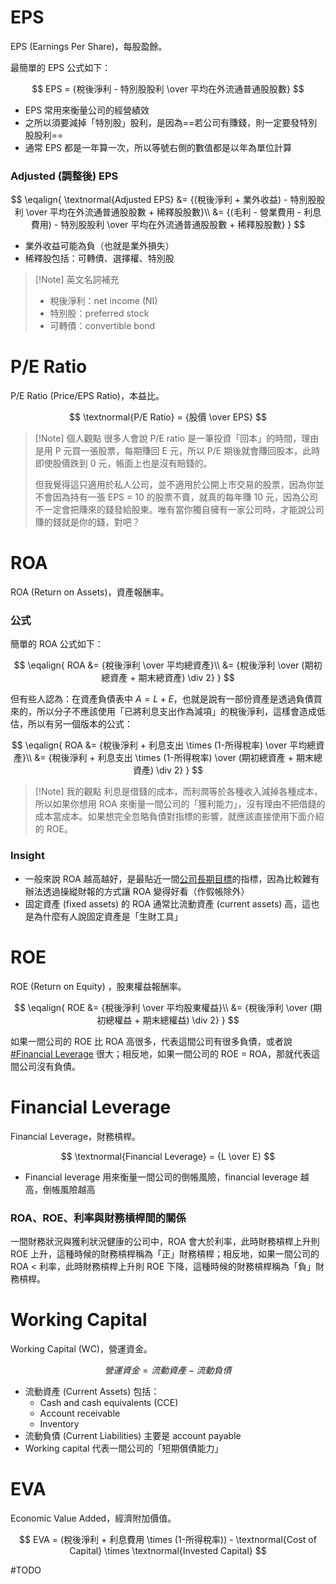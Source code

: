 # EPS

EPS (Earnings Per Share)，每股盈餘。

最簡單的 EPS 公式如下：

$$
EPS = {稅後淨利 - 特別股股利 \over 平均在外流通普通股股數}
$$

- EPS 常用來衡量公司的經營績效
- 之所以須要減掉「特別股」股利，是因為==若公司有賺錢，則一定要發特別股股利==
- 通常 EPS 都是一年算一次，所以等號右側的數值都是以年為單位計算

### Adjusted (調整後) EPS

$$
\eqalign{
\textnormal{Adjusted EPS} &= {(稅後淨利 + 業外收益) - 特別股股利 \over 平均在外流通普通股股數 + 稀釋股股數}\\
&= {(毛利 - 營業費用 - 利息費用) - 特別股股利 \over 平均在外流通普通股股數 + 稀釋股股數}
}
$$

- 業外收益可能為負（也就是業外損失）
- 稀釋股包括：可轉債、選擇權、特別股

>[!Note] 英文名詞補充
>- 稅後淨利：net income (NI)
>- 特別股：preferred stock
>- 可轉債：convertible bond

# P/E Ratio

P/E Ratio (Price/EPS Ratio)，本益比。

$$
\textnormal{P/E Ratio} = {股價 \over EPS}
$$

>[!Note] 個人觀點
>很多人會說 P/E ratio 是一筆投資「回本」的時間，理由是用 P 元買一張股票，每期賺回 E 元，所以 P/E 期後就會賺回股本，此時即使股價跌到 0 元，帳面上也是沒有賠錢的。
>
>但我覺得這只適用於私人公司，並不適用於公開上市交易的股票，因為你並不會因為持有一張 EPS = 10 的股票不賣，就真的每年賺 10 元，因為公司不一定會把賺來的錢發給股東。唯有當你獨自擁有一家公司時，才能說公司賺的錢就是你的錢，對吧？

# ROA

ROA (Return on Assets)，資產報酬率。

### 公式

簡單的 ROA 公式如下：

$$
\eqalign{
ROA &= {稅後淨利 \over 平均總資產}\\
&= {稅後淨利 \over (期初總資產 + 期末總資產) \div 2}
}
$$

但有些人認為：在資產負債表中 $A = L + E$，也就是說有一部份資產是透過負債買來的，所以分子不應該使用「已將利息支出作為減項」的稅後淨利，這樣會造成低估，所以有另一個版本的公式：

$$
\eqalign{
ROA &= {稅後淨利 + 利息支出 \times (1-所得稅率) \over 平均總資產}\\
&= {稅後淨利 + 利息支出 \times (1-所得稅率) \over (期初總資產 + 期末總資產) \div 2}
}
$$

>[!Note] 我的觀點
>    利息是借錢的成本，而利潤等於各種收入減掉各種成本，所以如果你想用 ROA 來衡量一間公司的「獲利能力」，沒有理由不把借錢的成本當成本。如果想完全忽略負債對指標的影響，就應該直接使用下面介紹的 ROE。

### Insight

- 一般來說 ROA 越高越好，是最貼近一間[公司長期目標](</財務管理與投資/1 - Corporate Finance.md#企業的目標>)的指標，因為比較難有辦法透過操縱財報的方式讓 ROA 變得好看（作假帳除外）
- 固定資產 (fixed assets) 的 ROA 通常比流動資產 (current assets) 高，這也是為什麼有人說固定資產是「生財工具」

# ROE

ROE (Return on Equity) ，股東權益報酬率。

$$
\eqalign{
ROE &= {稅後淨利 \over 平均股東權益}\\
&= {稅後淨利 \over (期初總權益 + 期末總權益) \div 2}
}
$$

如果一間公司的 ROE 比 ROA 高很多，代表這間公司有很多負債，或者說 [#Financial Leverage](</./財務管理與投資/2 - 各種財務指標.md#Financial Leverage>) 很大；相反地，如果一間公司的 ROE = ROA，那就代表這間公司沒有負債。

# Financial Leverage

Financial Leverage，財務槓桿。

$$
\textnormal{Financial Leverage} = {L \over E}
$$

- Financial leverage 用來衡量一間公司的倒帳風險，financial leverage 越高，倒帳風險越高

### ROA、ROE、利率與財務槓桿間的關係

一間財務狀況與獲利狀況健康的公司中，ROA 會大於利率，此時財務槓桿上升則 ROE 上升，這種時候的財務槓桿稱為「正」財務槓桿；相反地，如果一間公司的 ROA < 利率，此時財務槓桿上升則 ROE 下降，這種時候的財務槓桿稱為「負」財務槓桿。

# Working Capital

Working Capital (WC)，營運資金。

$$
營運資金 = 流動資產 - 流動負債
$$

- 流動資產 (Current Assets) 包括：
    - Cash and cash equivalents (CCE)
    - Account receivable
    - Inventory
- 流動負債 (Current Liabilities) 主要是 account payable
- Working capital 代表一間公司的「短期償債能力」

# EVA

Economic Value Added，經濟附加價值。

$$
EVA = (稅後淨利 + 利息費用 \times (1-所得稅率)) - \textnormal{Cost of Capital} \times \textnormal{Invested Capital}
$$

#TODO 
